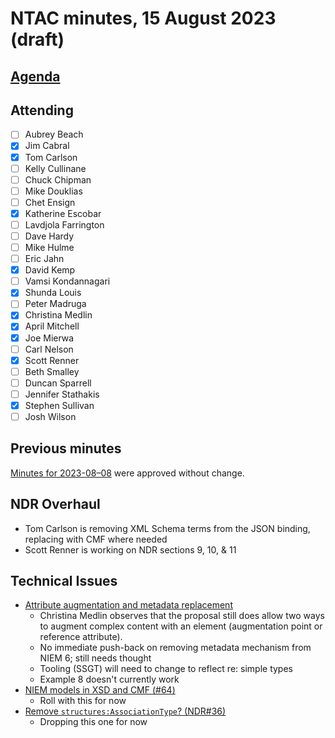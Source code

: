 # NTAC minutes, 15 August 2023 (draft)

## [Agenda](2023-08-15-agenda.md)

## Attending

- [ ] Aubrey Beach
- [x] Jim Cabral
- [x] Tom Carlson
- [ ] Kelly Cullinane
- [ ] Chuck Chipman
- [ ] Mike Douklias
- [ ] Chet Ensign
- [x] Katherine Escobar
- [ ] Lavdjola Farrington
- [ ] Dave Hardy
- [ ] Mike Hulme
- [ ] Eric Jahn
- [x] David Kemp
- [ ] Vamsi Kondannagari
- [x] Shunda Louis
- [ ] Peter Madruga
- [x] Christina Medlin
- [x] April Mitchell
- [x] Joe Mierwa
- [ ] Carl Nelson
- [x] Scott Renner
- [ ] Beth Smalley
- [ ] Duncan Sparrell
- [ ] Jennifer Stathakis
- [x] Stephen Sullivan
- [ ] Josh Wilson

## Previous minutes

[Minutes for 2023-08–08](2023-08-08-minutes.md) were approved without change.

## NDR Overhaul

- Tom Carlson is removing XML Schema terms from the JSON binding, replacing with CMF where needed
- Scott Renner is working on NDR sections 9, 10, & 11

## Technical Issues

- [Attribute augmentation and metadata replacement](https://github.com/niemopen/ntac-admin/blob/main/examples/src/Augmentation/README.md)
  - Christina Medlin observes that the proposal still does allow two ways to augment complex content with an element (augmentation point or reference attribute).
  - No immediate push-back on removing metadata mechanism from NIEM 6; still needs thought
  - Tooling (SSGT) will need to change to reflect re: simple types
  - Example 8 doesn't currently work
- [NIEM models in XSD and CMF (#64)](https://github.com/niemopen/ntac-admin/discussions/64)
  - Roll with this for now
- [Remove `structures:AssociationType`? (NDR#36)](https://github.com/niemopen/niem-naming-design-rules/issues/36)
  - Dropping this one for now
